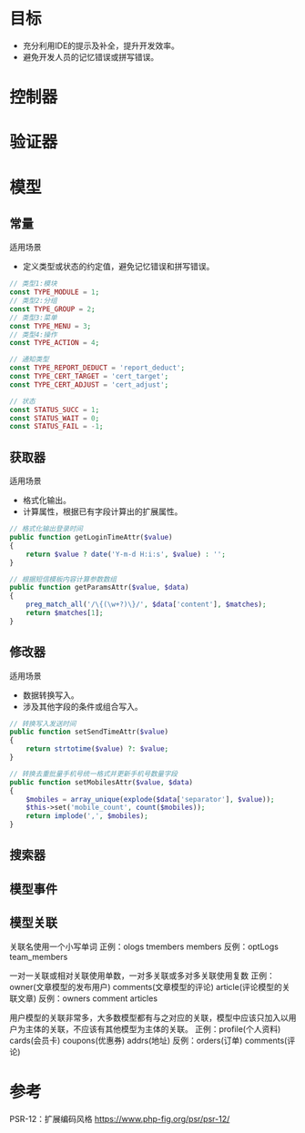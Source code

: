 # 目标
- 充分利用IDE的提示及补全，提升开发效率。
- 避免开发人员的记忆错误或拼写错误。




# 控制器







# 验证器








# 模型
## 常量
适用场景
- 定义类型或状态的约定值，避免记忆错误和拼写错误。
```php
// 类型1:模块
const TYPE_MODULE = 1;
// 类型2:分组
const TYPE_GROUP = 2;
// 类型3:菜单
const TYPE_MENU = 3;
// 类型4:操作
const TYPE_ACTION = 4;

// 通知类型
const TYPE_REPORT_DEDUCT = 'report_deduct';
const TYPE_CERT_TARGET = 'cert_target';
const TYPE_CERT_ADJUST = 'cert_adjust';

// 状态
const STATUS_SUCC = 1;
const STATUS_WAIT = 0;
const STATUS_FAIL = -1;
```


## 获取器
适用场景
- 格式化输出。
- 计算属性，根据已有字段计算出的扩展属性。
```php
// 格式化输出登录时间
public function getLoginTimeAttr($value)
{
    return $value ? date('Y-m-d H:i:s', $value) : '';
}

// 根据短信模板内容计算参数数组
public function getParamsAttr($value, $data)
{
    preg_match_all('/\{(\w+?)\}/', $data['content'], $matches);
    return $matches[1];
}

```

## 修改器
适用场景
- 数据转换写入。
- 涉及其他字段的条件或组合写入。
```php
// 转换写入发送时间
public function setSendTimeAttr($value)
{
    return strtotime($value) ?: $value;
}

// 转换去重批量手机号统一格式并更新手机号数量字段
public function setMobilesAttr($value, $data)
{
    $mobiles = array_unique(explode($data['separator'], $value));
    $this->set('mobile_count', count($mobiles));
    return implode(',', $mobiles);
}

```

## 搜索器


## 模型事件


## 模型关联
关联名使用一个小写单词
正例：ologs  tmembers  members
反例：optLogs  team_members

一对一关联或相对关联使用单数，一对多关联或多对多关联使用复数
正例：owner(文章模型的发布用户)  comments(文章模型的评论)  article(评论模型的关联文章)
反例：owners  comment  articles

用户模型的关联非常多，大多数模型都有与之对应的关联，模型中应该只加入以用户为主体的关联，不应该有其他模型为主体的关联。
正例：profile(个人资料)  cards(会员卡)  coupons(优惠券)  addrs(地址)
反例：orders(订单)  comments(评论)




# 参考
PSR-12：扩展编码风格
https://www.php-fig.org/psr/psr-12/



